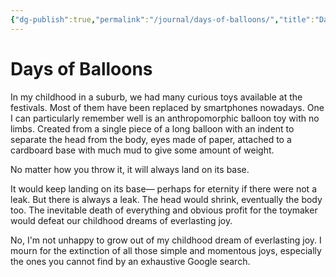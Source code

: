```yaml
---
{"dg-publish":true,"permalink":"/journal/days-of-balloons/","title":"Days of Balloons","tags":["life","childhood","mono-no-aware"],"created":"2021-12-22T16:09:00+06:00","updated":"2022-12-14T16:36:00+06:00"}
---
```


# Days of Balloons

In my childhood in a suburb, we had many curious toys available at the festivals. Most of them have been replaced by smartphones nowadays. One I can particularly remember well is an anthropomorphic balloon toy with no limbs. Created from a single piece of a long balloon with an indent to separate the head from the body, eyes made of paper, attached to a cardboard base with much mud to give some amount of weight.

No matter how you throw it, it will always land on its base.

It would keep landing on its base— perhaps for eternity if there were not a leak. But there is always a leak. The head would shrink, eventually the body too. The inevitable death of everything and obvious profit for the toymaker would defeat our childhood dreams of everlasting joy.

No, I'm not unhappy to grow out of my childhood dream of everlasting joy. I mourn for the extinction of all those simple and momentous joys, especially the ones you cannot find by an exhaustive Google search.